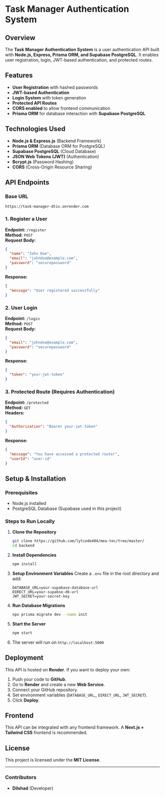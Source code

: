 # Task Manager Authentication System

## Overview
The **Task Manager Authentication System** is a user authentication API built with **Node.js, Express, Prisma ORM, and Supabase PostgreSQL**. It enables user registration, login, JWT-based authentication, and protected routes.

## Features
- **User Registration** with hashed passwords
- **JWT-based Authentication**
- **Login System** with token generation
- **Protected API Routes**
- **CORS enabled** to allow frontend communication
- **Prisma ORM** for database interaction with **Supabase PostgreSQL**

## Technologies Used
- **Node.js & Express.js** (Backend Framework)
- **Prisma ORM** (Database ORM for PostgreSQL)
- **Supabase PostgreSQL** (Cloud Database)
- **JSON Web Tokens (JWT)** (Authentication)
- **Bcrypt.js** (Password Hashing)
- **CORS** (Cross-Origin Resource Sharing)

## API Endpoints

### **Base URL**
```
https://task-manager-dtiv.onrender.com
```

### **1. Register a User**
**Endpoint:** `/register`  
**Method:** `POST`  
**Request Body:**
```json
{
  "name": "John Doe",
  "email": "johndoe@example.com",
  "password": "securepassword"
}
```
**Response:**
```json
{
  "message": "User registered successfully"
}
```

### **2. User Login**
**Endpoint:** `/login`  
**Method:** `POST`  
**Request Body:**
```json
{
  "email": "johndoe@example.com",
  "password": "securepassword"
}
```
**Response:**
```json
{
  "token": "your-jwt-token"
}
```

### **3. Protected Route** (Requires Authentication)
**Endpoint:** `/protected`  
**Method:** `GET`  
**Headers:**
```json
{
  "Authorization": "Bearer your-jwt-token"
}
```
**Response:**
```json
{
  "message": "You have accessed a protected route!",
  "userId": "user-id"
}
```

## Setup & Installation
### Prerequisites
- Node.js installed
- PostgreSQL Database (Supabase used in this project)

### Steps to Run Locally
1. **Clone the Repository**
   ```sh
   git clone https://github.com/lytcode404/mea-tec/tree/master/
   cd backend
   ```
2. **Install Dependencies**
   ```sh
   npm install
   ```
3. **Setup Environment Variables**
   Create a `.env` file in the root directory and add:
   ```env
   DATABASE_URL=your-supabase-database-url
   DIRECT_URL=your-supabse-db-url
   JWT_SECRET=your-secret-key
   ```
4. **Run Database Migrations**
   ```sh
   npx prisma migrate dev --name init
   ```
5. **Start the Server**
   ```sh
   npm start
   ```
6. The server will run on `http://localhost:5000`

## Deployment
This API is hosted on **Render**. If you want to deploy your own:
1. Push your code to **GitHub**.
2. Go to **Render** and create a new **Web Service**.
3. Connect your GitHub repository.
4. Set environment variables (`DATABASE_URL`,, `DIRECT_URL`, `JWT_SECRET`).
5. Click **Deploy**.

## Frontend
This API can be integrated with any frontend framework. A **Next.js + Tailwind CSS** frontend is recommended.

## License
This project is licensed under the **MIT License**.

---
### Contributors
- **Dilshad** (Developer)

